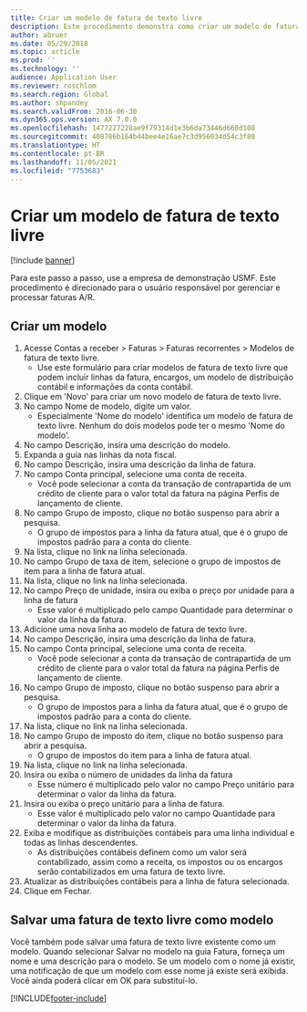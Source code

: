 ```yaml
---
title: Criar um modelo de fatura de texto livre
description: Este procedimento demonstra como criar um modelo de fatura de texto livre.
author: abruer
ms.date: 05/29/2018
ms.topic: article
ms.prod: ''
ms.technology: ''
audience: Application User
ms.reviewer: roschlom
ms.search.region: Global
ms.author: shpandey
ms.search.validFrom: 2016-06-30
ms.dyn365.ops.version: AX 7.0.0
ms.openlocfilehash: 1477227228ae9f79314d1e3b6da73446d660d108
ms.sourcegitcommit: 408786b164b44bee4e16ae7c3d956034d54c3f80
ms.translationtype: HT
ms.contentlocale: pt-BR
ms.lasthandoff: 11/05/2021
ms.locfileid: "7753683"
---
```

# <a name="create-a-free-text-invoice-template"></a>Criar um modelo de fatura de texto livre

[!include [banner](../includes/banner.md)]

Para este passo a passo, use a empresa de demonstração USMF. Este procedimento é direcionado para o usuário responsável por gerenciar e processar faturas A/R.

## <a name="create-a-template"></a>Criar um modelo

1. Acesse Contas a receber > Faturas > Faturas recorrentes > Modelos de fatura de texto livre.
    * Use este formulário para criar modelos de fatura de texto livre que podem incluir linhas da fatura, encargos, um modelo de distribuição contábil e informações da conta contábil.  
2. Clique em 'Novo' para criar um novo modelo de fatura de texto livre.
3. No campo Nome de modelo, digite um valor.
    * Especialmente 'Nome do modelo' identifica um modelo de fatura de texto livre. Nenhum do dois modelos pode ter o mesmo 'Nome do modelo'.  
4. No campo Descrição, insira uma descrição do modelo.
5. Expanda a guia nas linhas da nota fiscal.
6. No campo Descrição, insira uma descrição da linha de fatura.
7. No campo Conta principal, selecione uma conta de receita.
    * Você pode selecionar a conta da transação de contrapartida de um crédito de cliente para o valor total da fatura na página Perfis de lançamento de cliente.  
8. No campo Grupo de imposto, clique no botão suspenso para abrir a pesquisa.
    * O grupo de impostos para a linha da fatura atual, que é o grupo de impostos padrão para a conta do cliente.  
9. Na lista, clique no link na linha selecionada.
10. No campo Grupo de taxa de item, selecione o grupo de impostos de item para a linha de fatura atual.
11. Na lista, clique no link na linha selecionada.
12. No campo Preço de unidade, insira ou exiba o preço por unidade para a linha de fatura
    * Esse valor é multiplicado pelo campo Quantidade para determinar o valor da linha da fatura.  
13. Adicione uma nova linha ao modelo de fatura de texto livre.
14. No campo Descrição, insira uma descrição da linha de fatura.
15. No campo Conta principal, selecione uma conta de receita.
    * Você pode selecionar a conta da transação de contrapartida de um crédito de cliente para o valor total da fatura na página Perfis de lançamento de cliente.  
16. No campo Grupo de imposto, clique no botão suspenso para abrir a pesquisa.
    * O grupo de impostos para a linha da fatura atual, que é o grupo de impostos padrão para a conta do cliente.  
17. Na lista, clique no link na linha selecionada.
18. No campo Grupo de imposto do item, clique no botão suspenso para abrir a pesquisa.
    * O grupo de impostos do item para a linha de fatura atual.  
19. Na lista, clique no link na linha selecionada.
20. Insira ou exiba o número de unidades da linha da fatura
    * Esse número é multiplicado pelo valor no campo Preço unitário para determinar o valor da linha da fatura.  
21. Insira ou exiba o preço unitário para a linha de fatura. 
    * Esse valor é multiplicado pelo valor no campo Quantidade para determinar o valor da linha da fatura.  
22. Exiba e modifique as distribuições contábeis para uma linha individual e todas as linhas descendentes.
    * As distribuições contábeis definem como um valor será contabilizado, assim como a receita, os impostos ou os encargos serão contabilizados em uma fatura de texto livre.  
23. Atualizar as distribuições contábeis para a linha de fatura selecionada.
24. Clique em Fechar.

## <a name="save-a-free-text-invoice-as-a-template"></a>Salvar uma fatura de texto livre como modelo
Você também pode salvar uma fatura de texto livre existente como um modelo. Quando selecionar Salvar no modelo na guia Fatura, forneça um nome e uma descrição para o modelo. Se um modelo com o nome já existir, uma notificação de que um modelo com esse nome já existe será exibida. Você ainda poderá clicar em OK para substituí-lo. 


[!INCLUDE[footer-include](../../includes/footer-banner.md)]
